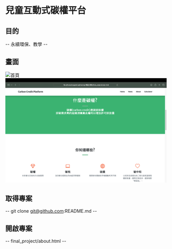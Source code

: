 # 兒童互動式碳權平台
## 目的 ##
-- 永續環保、教學 --

## 畫面 ##
![首頁](/imgs/home-page.png)
![關於頁面](/imgs/about-page.png)

## 取得專案 ##
-- git clone git@github.com:README.md --

## 開啟專案 ##
-- final_project/about.html --
